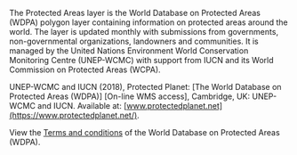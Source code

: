 The Protected Areas layer is the World Database on Protected Areas (WDPA) polygon layer containing information on protected areas around the world. The layer is updated monthly with submissions from governments, non-governmental organizations, landowners and communities. It is managed by the United Nations Environment World Conservation Monitoring Centre (UNEP-WCMC) with support from IUCN and its World Commission on Protected Areas (WCPA).

UNEP-WCMC and IUCN (2018), Protected Planet: [The World Database on Protected Areas (WDPA)] [On-line WMS access], Cambridge, UK: UNEP-WCMC and IUCN. Available at: [www.protectedplanet.net](https://www.protectedplanet.net/).

View the [Terms and conditions](https://www.protectedplanet.net/c/terms-and-conditions) of the World Database on Protected Areas (WDPA).
